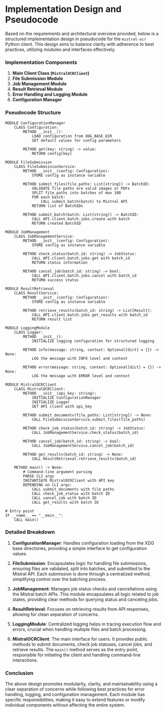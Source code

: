 # Implementation Design and Pseudocode



Based on the requirements and architectural overview provided, below is a structured implementation design in pseudocode for the `mistral-ocr` Python client. This design aims to balance clarity with adherence to best practices, utilizing modules and interfaces effectively.

### Implementation Components

1. **Main Client Class (`MistralOCRClient`)**
2. **File Submission Module**
3. **Job Management Module**
4. **Result Retrieval Module**
5. **Error Handling and Logging Module**
6. **Configuration Manager**

### Pseudocode Structure

```plaintext
MODULE ConfigurationManager
    CLASS Configuration:
        METHOD __init__():
            LOAD configuration from XDG_BASE_DIR
            SET default values for config parameters

        METHOD get(key: string) -> value:
            RETURN config[key]

MODULE FileSubmission
    CLASS FileSubmissionService:
        METHOD __init__(config: Configuration):
            STORE config as instance variable

        METHOD submit_files(file_paths: List[string]) -> BatchID:
            VALIDATE file paths are valid images or PDFs
            SPLIT file_paths into batches of max 100
            FOR each batch:
                CALL submit_batch(batch) to Mistral API
            RETURN list of BatchIDs

        METHOD submit_batch(batch: List[string]) -> BatchID:
            CALL API.client.batch.jobs.create with batch
            RETURN created BatchID

MODULE JobManagement
    CLASS JobManagementService:
        METHOD __init__(config: Configuration):
            STORE config as instance variable

        METHOD check_status(batch_id: string) -> JobStatus:
            CALL API.client.batch.jobs.get with batch_id
            RETURN status information

        METHOD cancel_job(batch_id: string) -> bool:
            CALL API.client.batch.jobs.cancel with batch_id
            RETURN success status

MODULE ResultRetrieval
    CLASS ResultService:
        METHOD __init__(config: Configuration):
            STORE config as instance variable

        METHOD retrieve_results(batch_id: string) -> List[Result]:
            CALL API.client.batch.jobs.get_results with batch_id
            RETURN result list

MODULE LoggingModule
    CLASS Logger:
        METHOD __init__():
            INITIALIZE logging configuration for structured logging

        METHOD info(message: string, context: Optional[dict] = {}) -> None:
            LOG the message with INFO level and context

        METHOD error(message: string, context: Optional[dict] = {}) -> None:
            LOG the message with ERROR level and context

MODULE MistralOCRClient
    CLASS MistralOCRClient:
        METHOD __init__(api_key: string):
            INITIALIZE ConfigurationManager
            INITIALIZE Logger
            SET API client with api_key

        METHOD submit_documents(file_paths: List[string]) -> None:
            CALL FileSubmissionService.submit_files(file_paths)

        METHOD check_job_status(batch_id: string) -> JobStatus:
            CALL JobManagementService.check_status(batch_id)

        METHOD cancel_job(batch_id: string) -> bool:
            CALL JobManagementService.cancel_job(batch_id)

        METHOD get_results(batch_id: string) -> None:
            CALL ResultRetrieval.retrieve_results(batch_id)

    METHOD main() -> None:
        # Command-line argument parsing
        PARSE CLI args
        INSTANTIATE MistralOCRClient with API key
        DEPENDING on CLI args:
            CALL submit_documents with file paths
            CALL check_job_status with batch ID
            CALL cancel_job with batch ID
            CALL get_results with batch ID

# Entry point
IF __name__ == "__main__":
    CALL main()
```

### Detailed Breakdown

1. **ConfigurationManager**: Handles configuration loading from the XDG base directories, providing a simple interface to get configuration values. 

2. **FileSubmission**: Encapsulates logic for handling file submissions, ensuring files are validated, split into batches, and submitted to the Mistral API. Each submission is done through a centralized method, simplifying control over the batching process.

3. **JobManagement**: Manages job status checks and cancellations using the Mistral batch APIs. This module encapsulates all logic related to job states, providing clear methods for querying status and canceling jobs.

4. **ResultRetrieval**: Focuses on retrieving results from API responses, allowing for clean separation of concerns.

5. **LoggingModule**: Centralized logging helps in tracing execution flow and errors, crucial when handling multiple files and batch processing.

6. **MistralOCRClient**: The main interface for users. It provides public methods to submit documents, check job statuses, cancel jobs, and retrieve results. The `main()` method serves as the entry point, responsible for initiating the client and handling command-line interactions.

### Conclusion

The above design promotes modularity, clarity, and maintainability using a clear separation of concerns while following best practices for error handling, logging, and configuration management. Each module has specific responsibilities, making it easy to extend features or modify individual components without affecting the entire system.

